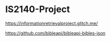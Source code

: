 # IS2140-Project

https://informationretrievalproject.glitch.me/ 


https://github.com/bibleapi/bibleapi-bibles-json
